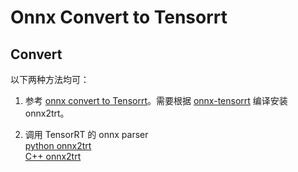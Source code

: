 # Onnx Convert to Tensorrt

## Convert  

以下两种方法均可：  
1. 参考 [onnx convert to Tensorrt](https://github.com/LittleReal/Deeplearning-Note/tree/master/convert2tensorrt/onnx2tensorrt)。需要根据 [onnx-tensorrt](https://github.com/onnx/onnx-tensorrt) 编译安装 onnx2trt。  

2. 调用 TensorRT 的 onnx parser  
[python onnx2trt](./onnx2trt.py)  
[C++ onnx2trt](https://github.com/onnx/onnx-tensorrt/blob/84b5be1d6fc03564f2c0dba85a2ee75bad242c2e/main.cpp)

